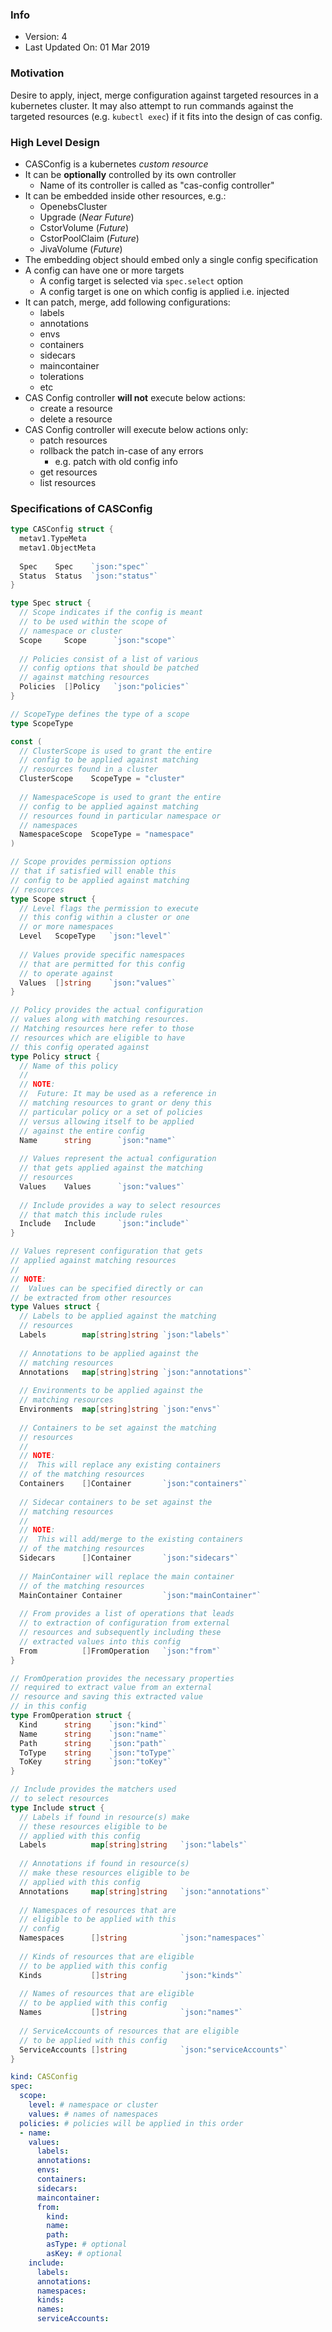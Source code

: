 ### Info
- Version: 4
- Last Updated On: 01 Mar 2019

### Motivation
Desire to apply, inject, merge configuration against targeted resources in a kubernetes cluster. It may also attempt to run commands against the targeted resources (e.g. `kubectl exec`) if it fits into the design of cas config.

### High Level Design
- CASConfig is a kubernetes _custom resource_
- It can be **optionally** controlled by its own controller
  - Name of its controller is called as "cas-config controller"
- It can be embedded inside other resources, e.g.:
  - OpenebsCluster
  - Upgrade (_Near Future_)
  - CstorVolume (_Future_)
  - CstorPoolClaim (_Future_)
  - JivaVolume (_Future_)
- The embedding object should embed only a single config specification
- A config can have one or more targets
  - A config target is selected via `spec.select` option
  - A config target is one on which config is applied i.e. injected
- It can patch, merge, add following configurations:
  - labels
  - annotations
  - envs
  - containers
  - sidecars
  - maincontainer
  - tolerations
  - etc
- CAS Config controller **will not** execute below actions:
  - create a resource
  - delete a resource
- CAS Config controller will execute below actions only:
  - patch resources
  - rollback the patch in-case of any errors
    - e.g. patch with old config info
  - get resources
  - list resources

### Specifications of CASConfig
```go
type CASConfig struct {
  metav1.TypeMeta
  metav1.ObjectMeta
  
  Spec    Spec    `json:"spec"`
  Status  Status  `json:"status"`
}

type Spec struct {
  // Scope indicates if the config is meant
  // to be used within the scope of
  // namespace or cluster
  Scope     Scope      `json:"scope"`
  
  // Policies consist of a list of various 
  // config options that should be patched
  // against matching resources
  Policies  []Policy   `json:"policies"`
}

// ScopeType defines the type of a scope
type ScopeType

const (
  // ClusterScope is used to grant the entire 
  // config to be applied against matching 
  // resources found in a cluster
  ClusterScope    ScopeType = "cluster"
  
  // NamespaceScope is used to grant the entire
  // config to be applied against matching
  // resources found in particular namespace or
  // namespaces
  NamespaceScope  ScopeType = "namespace"
)

// Scope provides permission options
// that if satisfied will enable this
// config to be applied against matching
// resources
type Scope struct {
  // Level flags the permission to execute
  // this config within a cluster or one 
  // or more namespaces
  Level   ScopeType   `json:"level"`
  
  // Values provide specific namespaces
  // that are permitted for this config
  // to operate against
  Values  []string    `json:"values"`
}

// Policy provides the actual configuration
// values along with matching resources.
// Matching resources here refer to those
// resources which are eligible to have
// this config operated against
type Policy struct {
  // Name of this policy
  //
  // NOTE:
  //  Future: It may be used as a reference in 
  // matching resources to grant or deny this 
  // particular policy or a set of policies 
  // versus allowing itself to be applied 
  // against the entire config
  Name      string      `json:"name"`
  
  // Values represent the actual configuration
  // that gets applied against the matching
  // resources
  Values    Values      `json:"values"`
  
  // Include provides a way to select resources
  // that match this include rules
  Include   Include     `json:"include"`
}

// Values represent configuration that gets
// applied against matching resources
//
// NOTE:
//  Values can be specified directly or can
// be extracted from other resources
type Values struct {
  // Labels to be applied against the matching
  // resources
  Labels        map[string]string `json:"labels"`
  
  // Annotations to be applied against the
  // matching resources
  Annotations   map[string]string `json:"annotations"`
  
  // Environments to be applied against the
  // matching resources
  Environments  map[string]string `json:"envs"`
  
  // Containers to be set against the matching
  // resources
  //
  // NOTE:
  //  This will replace any existing containers
  // of the matching resources
  Containers    []Container       `json:"containers"`
  
  // Sidecar containers to be set against the
  // matching resources
  //
  // NOTE:
  //  This will add/merge to the existing containers
  // of the matching resources
  Sidecars      []Container       `json:"sidecars"`
  
  // MainContainer will replace the main container
  // of the matching resources
  MainContainer Container         `json:"mainContainer"`
  
  // From provides a list of operations that leads
  // to extraction of configuration from external
  // resources and subsequently including these
  // extracted values into this config
  From          []FromOperation   `json:"from"`
}

// FromOperation provides the necessary properties
// required to extract value from an external
// resource and saving this extracted value
// in this config
type FromOperation struct {
  Kind      string    `json:"kind"`
  Name      string    `json:"name"`
  Path      string    `json:"path"`
  ToType    string    `json:"toType"`
  ToKey     string    `json:"toKey"`
}

// Include provides the matchers used
// to select resources
type Include struct {
  // Labels if found in resource(s) make
  // these resources eligible to be
  // applied with this config
  Labels          map[string]string   `json:"labels"`
  
  // Annotations if found in resource(s)
  // make these resources eligible to be
  // applied with this config
  Annotations     map[string]string   `json:"annotations"`
  
  // Namespaces of resources that are
  // eligible to be applied with this
  // config
  Namespaces      []string            `json:"namespaces"`
  
  // Kinds of resources that are eligible
  // to be applied with this config
  Kinds           []string            `json:"kinds"`
  
  // Names of resources that are eligible
  // to be applied with this config
  Names           []string            `json:"names"`
  
  // ServiceAccounts of resources that are eligible
  // to be applied with this config
  ServiceAccounts []string            `json:"serviceAccounts"`
}
```

```yaml
kind: CASConfig
spec:
  scope:
    level: # namespace or cluster
    values: # names of namespaces
  policies: # policies will be applied in this order
  - name:
    values:
      labels:
      annotations:
      envs:
      containers:
      sidecars:
      maincontainer:
      from:
        kind:
        name:
        path:
        asType: # optional
        asKey: # optional
    include:
      labels:
      annotations:
      namespaces:
      kinds:
      names:
      serviceAccounts:
```
